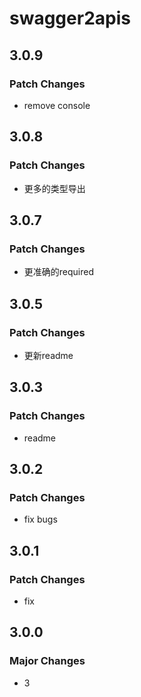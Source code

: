 # swagger2apis

## 3.0.9

### Patch Changes

- remove console

## 3.0.8

### Patch Changes

- 更多的类型导出

## 3.0.7

### Patch Changes

- 更准确的required

## 3.0.5

### Patch Changes

- 更新readme

## 3.0.3

### Patch Changes

- readme

## 3.0.2

### Patch Changes

- fix bugs

## 3.0.1

### Patch Changes

- fix

## 3.0.0

### Major Changes

- 3
